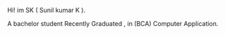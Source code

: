 Hi! im SK 
     ( Sunil kumar K ).

A bachelor student Recently Graduated , in (BCA) Computer Application.
